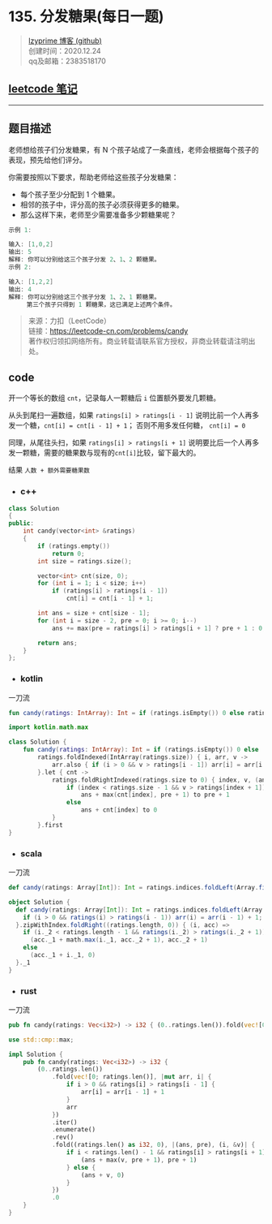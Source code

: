 # 135. 分发糖果(每日一题)

> [lzyprime 博客 (github)](https://lzyprime.github.io)   
> 创建时间：2020.12.24  
> qq及邮箱：2383518170  

## [leetcode 笔记](https://lzyprime.github.io/leetcode/leetcode)
---

## 题目描述


老师想给孩子们分发糖果，有 N 个孩子站成了一条直线，老师会根据每个孩子的表现，预先给他们评分。

你需要按照以下要求，帮助老师给这些孩子分发糖果：

- 每个孩子至少分配到 1 个糖果。
- 相邻的孩子中，评分高的孩子必须获得更多的糖果。
- 那么这样下来，老师至少需要准备多少颗糖果呢？

```c++
示例 1:

输入: [1,0,2]
输出: 5
解释: 你可以分别给这三个孩子分发 2、1、2 颗糖果。
示例 2:

输入: [1,2,2]
输出: 4
解释: 你可以分别给这三个孩子分发 1、2、1 颗糖果。
     第三个孩子只得到 1 颗糖果，这已满足上述两个条件。
```

> 来源：力扣（LeetCode）  
> 链接：https://leetcode-cn.com/problems/candy  
> 著作权归领扣网络所有。商业转载请联系官方授权，非商业转载请注明出处。

## code

开一个等长的数组 `cnt`，记录每人一颗糖后 `i` 位置额外要发几颗糖。

从头到尾扫一遍数组，如果 `ratings[i] > ratings[i - 1]` 说明比前一个人再多发一个糖，`cnt[i] = cnt[i - 1] + 1`； 否则不用多发任何糖， `cnt[i] = 0`

同理，从尾往头扫，如果 `ratings[i] > ratings[i + 1]` 说明要比后一个人再多发一颗糖，需要的糖果数与现有的`cnt[i]`比较，留下最大的。

结果 `人数 + 额外需要糖果数`

- ### c++ 

```c++
class Solution
{
public:
    int candy(vector<int> &ratings)
    {
        if (ratings.empty())
            return 0;
        int size = ratings.size();

        vector<int> cnt(size, 0);
        for (int i = 1; i < size; i++)
            if (ratings[i] > ratings[i - 1])
                cnt[i] = cnt[i - 1] + 1;

        int ans = size + cnt[size - 1];
        for (int i = size - 2, pre = 0; i >= 0; i--)
            ans += max(pre = ratings[i] > ratings[i + 1] ? pre + 1 : 0, cnt[i]);

        return ans;
    }
};
```

- ### kotlin 

一刀流

```kotlin
fun candy(ratings: IntArray): Int = if (ratings.isEmpty()) 0 else ratings.foldIndexed(IntArray(ratings.size)) { i, arr, v -> arr.also { if (i > 0 && v > ratings[i - 1]) arr[i] = arr[i - 1] + 1 } }.let { cnt -> ratings.foldRightIndexed(ratings.size + cnt.last() to 0) { index, v, (ans, pre) -> if (index < ratings.size - 1 && v > ratings[index + 1]) ans + max(cnt[index], pre + 1) to pre + 1 else ans + cnt[index] to 0 } }.first
```

```kotlin
import kotlin.math.max

class Solution {
    fun candy(ratings: IntArray): Int = if (ratings.isEmpty()) 0 else
        ratings.foldIndexed(IntArray(ratings.size)) { i, arr, v ->
            arr.also { if (i > 0 && v > ratings[i - 1]) arr[i] = arr[i - 1] + 1 }
        }.let { cnt ->
            ratings.foldRightIndexed(ratings.size to 0) { index, v, (ans, pre) ->
                if (index < ratings.size - 1 && v > ratings[index + 1])
                    ans + max(cnt[index], pre + 1) to pre + 1
                else
                    ans + cnt[index] to 0
            }
        }.first
}
```

- ### scala

一刀流

```scala
def candy(ratings: Array[Int]): Int = ratings.indices.foldLeft(Array.fill(ratings.length)(0)) { (arr, i) => if (i > 0 && ratings(i) > ratings(i - 1)) arr(i) = arr(i - 1) + 1; arr }.zipWithIndex.foldRight((ratings.length, 0)) { (i, acc) => if (i._2 < ratings.length - 1 && ratings(i._2) > ratings(i._2 + 1)) (acc._1 + math.max(i._1, acc._2 + 1), acc._2 + 1) else (acc._1 + i._1, 0) }._1
```

```scala
object Solution {
  def candy(ratings: Array[Int]): Int = ratings.indices.foldLeft(Array.fill(ratings.length)(0)) { (arr, i) =>
    if (i > 0 && ratings(i) > ratings(i - 1)) arr(i) = arr(i - 1) + 1; arr
  }.zipWithIndex.foldRight((ratings.length, 0)) { (i, acc) =>
    if (i._2 < ratings.length - 1 && ratings(i._2) > ratings(i._2 + 1))
      (acc._1 + math.max(i._1, acc._2 + 1), acc._2 + 1)
    else
      (acc._1 + i._1, 0)
  }._1
}
```

- ### rust

一刀流

```rust
pub fn candy(ratings: Vec<i32>) -> i32 { (0..ratings.len()).fold(vec![0; ratings.len()], |mut arr, i| {if i > 0 && ratings[i] > ratings[i - 1] {arr[i] = arr[i - 1] + 1} arr}).iter().enumerate().rev().fold((ratings.len() as i32, 0), |(ans, pre), (i, &v)| {if i < ratings.len() - 1 && ratings[i] > ratings[i + 1] {(ans + max(v, pre + 1), pre + 1)} else {(ans + v, 0)}}).0}
```

```rust
use std::cmp::max;

impl Solution {
    pub fn candy(ratings: Vec<i32>) -> i32 {
        (0..ratings.len())
            .fold(vec![0; ratings.len()], |mut arr, i| {
                if i > 0 && ratings[i] > ratings[i - 1] {
                    arr[i] = arr[i - 1] + 1
                }
                arr
            })
            .iter()
            .enumerate()
            .rev()
            .fold((ratings.len() as i32, 0), |(ans, pre), (i, &v)| {
                if i < ratings.len() - 1 && ratings[i] > ratings[i + 1] {
                    (ans + max(v, pre + 1), pre + 1)
                } else {
                    (ans + v, 0)
                }
            })
            .0
    }
}
```